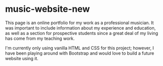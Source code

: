 # music-website-new

This page is an online portfolio for my work as a professional musician. It was important to include
information about my experience and education, as well as a section for prospective students since a great deal of
my living has come from my teaching work.

I'm currently only using vanilla HTML and CSS for this project; however, I have been playing around with Bootstrap and would love to build a future website using it.
